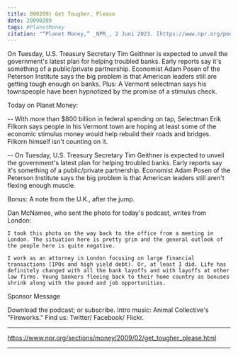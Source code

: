 ```yaml
---
title: 090209) Get Tougher, Please
date: 20090209
tags: #PlanetMoney
citation: "“Planet Money,” _NPR_, 2 Juni 2023. [https://www.npr.org/podcasts/510289/planet-money](https://www.npr.org/podcasts/510289/planet-money) (diakses 4 Juni 2023)."
---
```


On Tuesday, U.S. Treasury Secretary Tim Geithner is expected to unveil the government's latest plan for helping troubled banks. Early reports say it's something of a public/private partnership. Economist Adam Posen of the Peterson Institute says the big problem is that American leaders still are getting tough enough on banks. Plus: A Vermont selectman says his townspeople have been hypnotized by the promise of a stimulus check.

Today on Planet Money:

-- With more than $800 billion in federal spending on tap, Selectman Erik Filkorn says people in his Vermont town are hoping at least some of the economic stimulus money would help rebuild their roads and bridges. Filkorn himself isn't counting on it.

-- On Tuesday, U.S. Treasury Secretary Tim Geithner is expected to unveil the government's latest plan for helping troubled banks. Early reports say it's something of a public/private partnership. Economist Adam Posen of the Peterson Institute says the big problem is that American leaders still aren't flexing enough muscle.

Bonus: A note from the U.K., after the jump.

Dan McNamee, who sent the photo for today's podcast, writes from London:

    I took this photo on the way back to the office from a meeting in London. The situation here is pretty grim and the general outlook of the people here is quite negative.

    I work as an attorney in London focusing on large financial transactions (IPOs and high yield debt). Or, at least I did. Life has definitely changed with all the bank layoffs and with layoffs at other law firms. Young bankers fleeing back to their home country as bonuses shrink along with the pound and job opportunities.

Sponsor Message

Download the podcast; or subscribe. Intro music: Animal Collective's "Fireworks." Find us: Twitter/ Facebook/ Flickr.

----

https://www.npr.org/sections/money/2009/02/get_tougher_please.html



----
